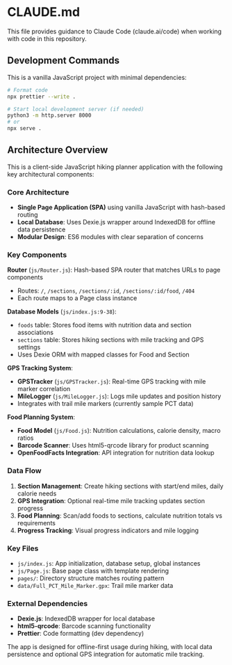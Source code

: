 # CLAUDE.md

This file provides guidance to Claude Code (claude.ai/code) when working with code in this repository.

## Development Commands

This is a vanilla JavaScript project with minimal dependencies:

```bash
# Format code
npx prettier --write .

# Start local development server (if needed)
python3 -m http.server 8000
# or
npx serve .
```

## Architecture Overview

This is a client-side JavaScript hiking planner application with the following key architectural components:

### Core Architecture

- **Single Page Application (SPA)** using vanilla JavaScript with hash-based routing
- **Local Database**: Uses Dexie.js wrapper around IndexedDB for offline data persistence
- **Modular Design**: ES6 modules with clear separation of concerns

### Key Components

**Router** (`js/Router.js`): Hash-based SPA router that matches URLs to page components

- Routes: `/`, `/sections`, `/sections/:id`, `/sections/:id/food`, `/404`
- Each route maps to a Page class instance

**Database Models** (`js/index.js:9-38`):

- `foods` table: Stores food items with nutrition data and section associations
- `sections` table: Stores hiking sections with mile tracking and GPS settings
- Uses Dexie ORM with mapped classes for Food and Section

**GPS Tracking System**:

- **GPSTracker** (`js/GPSTracker.js`): Real-time GPS tracking with mile marker correlation
- **MileLogger** (`js/MileLogger.js`): Logs mile updates and position history
- Integrates with trail mile markers (currently sample PCT data)

**Food Planning System**:

- **Food Model** (`js/Food.js`): Nutrition calculations, calorie density, macro ratios
- **Barcode Scanner**: Uses html5-qrcode library for product scanning
- **OpenFoodFacts Integration**: API integration for nutrition data lookup

### Data Flow

1. **Section Management**: Create hiking sections with start/end miles, daily calorie needs
2. **GPS Integration**: Optional real-time mile tracking updates section progress
3. **Food Planning**: Scan/add foods to sections, calculate nutrition totals vs requirements
4. **Progress Tracking**: Visual progress indicators and mile logging

### Key Files

- `js/index.js`: App initialization, database setup, global instances
- `js/Page.js`: Base page class with template rendering
- `pages/`: Directory structure matches routing pattern
- `data/Full_PCT_Mile_Marker.gpx`: Trail mile marker data

### External Dependencies

- **Dexie.js**: IndexedDB wrapper for local database
- **html5-qrcode**: Barcode scanning functionality
- **Prettier**: Code formatting (dev dependency)

The app is designed for offline-first usage during hiking, with local data persistence and optional GPS integration for automatic mile tracking.
